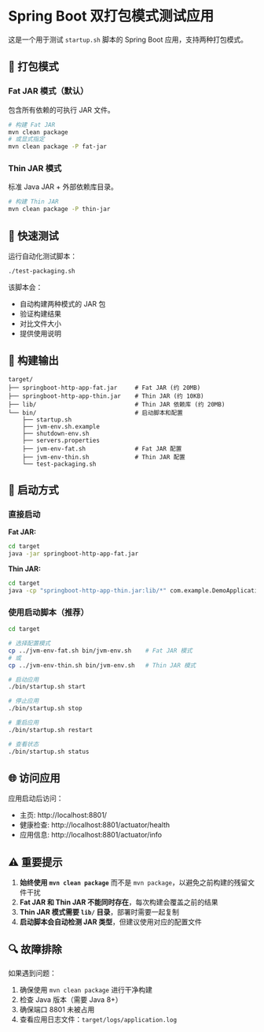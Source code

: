 # Spring Boot 双打包模式测试应用

这是一个用于测试 `startup.sh` 脚本的 Spring Boot 应用，支持两种打包模式。

## 🎯 打包模式

### Fat JAR 模式（默认）

包含所有依赖的可执行 JAR 文件。

```bash
# 构建 Fat JAR
mvn clean package
# 或显式指定
mvn clean package -P fat-jar
```

### Thin JAR 模式

标准 Java JAR + 外部依赖库目录。

```bash
# 构建 Thin JAR
mvn clean package -P thin-jar
```

## 🚀 快速测试

运行自动化测试脚本：

```bash
./test-packaging.sh
```

该脚本会：

- 自动构建两种模式的 JAR 包
- 验证构建结果
- 对比文件大小
- 提供使用说明

## 📁 构建输出

```
target/
├── springboot-http-app-fat.jar     # Fat JAR (约 20MB)
├── springboot-http-app-thin.jar    # Thin JAR (约 10KB)
├── lib/                            # Thin JAR 依赖库 (约 20MB)
└── bin/                            # 启动脚本和配置
    ├── startup.sh
    ├── jvm-env.sh.example
    ├── shutdown-env.sh
    ├── servers.properties
    ├── jvm-env-fat.sh              # Fat JAR 配置
    ├── jvm-env-thin.sh             # Thin JAR 配置
    └── test-packaging.sh
```

## 🔧 启动方式

### 直接启动

**Fat JAR:**

```bash
cd target
java -jar springboot-http-app-fat.jar
```

**Thin JAR:**

```bash
cd target
java -cp "springboot-http-app-thin.jar:lib/*" com.example.DemoApplication
```

### 使用启动脚本（推荐）

```bash
cd target

# 选择配置模式
cp ../jvm-env-fat.sh bin/jvm-env.sh    # Fat JAR 模式
# 或
cp ../jvm-env-thin.sh bin/jvm-env.sh   # Thin JAR 模式

# 启动应用
./bin/startup.sh start

# 停止应用
./bin/startup.sh stop

# 重启应用
./bin/startup.sh restart

# 查看状态
./bin/startup.sh status
```

## 🌐 访问应用

应用启动后访问：

- 主页: http://localhost:8801/
- 健康检查: http://localhost:8801/actuator/health
- 应用信息: http://localhost:8801/actuator/info

## ⚠️ 重要提示

1. **始终使用 `mvn clean package`** 而不是 `mvn package`，以避免之前构建的残留文件干扰
2. **Fat JAR 和 Thin JAR 不能同时存在**，每次构建会覆盖之前的结果
3. **Thin JAR 模式需要 `lib/` 目录**，部署时需要一起复制
4. **启动脚本会自动检测 JAR 类型**，但建议使用对应的配置文件

## 🔍 故障排除

如果遇到问题：

1. 确保使用 `mvn clean package` 进行干净构建
2. 检查 Java 版本（需要 Java 8+）
3. 确保端口 8801 未被占用
4. 查看应用日志文件：`target/logs/application.log`